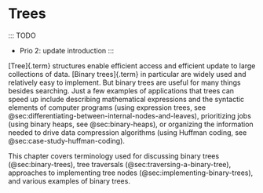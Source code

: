 
# Trees

::: TODO
- Prio 2: update introduction
:::

[Tree]{.term} structures enable efficient
access and efficient update to large collections of data.
[Binary trees]{.term} in
particular are widely used and relatively easy to implement. But binary
trees are useful for many things besides searching. Just a few examples
of applications that trees can speed up include
describing mathematical expressions
and the syntactic elements of computer programs
(using expression trees, see @sec:differentiating-between-internal-nodes-and-leaves),
prioritizing jobs (using binary heaps, see @sec:binary-heaps), or
organizing the information needed to drive
data compression algorithms (using Huffman coding, see @sec:case-study-huffman-coding).

This chapter covers terminology used for discussing binary trees (@sec:binary-trees),
tree traversals (@sec:traversing-a-binary-tree),
approaches to implementing tree nodes (@sec:implementing-binary-trees),
and various examples of binary trees.
